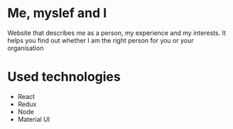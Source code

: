 # Me, myslef and I
Website that describes me as a person, my experience and my interests. It helps you find out whether I am the right person for you or your organisation

# Used technologies
- React
- Redux
- Node
- Material UI
